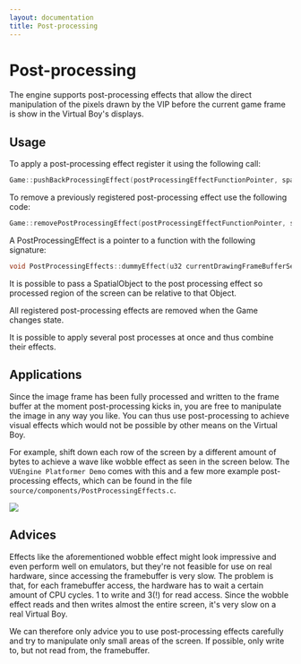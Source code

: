 ```yaml
---
layout: documentation
title: Post-processing
---
```


Post-processing
===============

The engine supports post-processing effects that allow the direct manipulation of the pixels drawn by the VIP before the current game frame is show in the Virtual Boy's displays.


Usage
-----

To apply a post-processing effect register it using the following call:

```cpp
Game::pushBackProcessingEffect(postProcessingEffectFunctionPointer, spatialObject);
```

To remove a previously registered post-processing effect use the following code:

```cpp	
Game::removePostProcessingEffect(postProcessingEffectFunctionPointer, spatialObject);
```

A PostProcessingEffect is a pointer to a function with the following signature:

```cpp
void PostProcessingEffects::dummyEffect(u32 currentDrawingFrameBufferSet, SpatialObject spatialObject)
```
	
It is possible to pass a SpatialObject to the post processing effect so processed region of the screen can be relative to that Object.  

All registered post-processing effects are removed when the Game changes state.

It is possible to apply several post processes at once and thus combine their effects.


Applications
------------

Since the image frame has been fully processed and written to the frame buffer at the moment post-processing kicks in, you are free to manipulate the image in any way you like. You can thus use post-processing to achieve visual effects which would not be possible by other means on the Virtual Boy.

For example, shift down each row of the screen by a different amount of bytes to achieve a wave like wobble effect as seen in the screen below. The `VUEngine Platformer Demo` comes with this and a few more example post-processing effects, which can be found in the file `source/components/PostProcessingEffects.c`.

![](/documentation/images/engine/post-processing/engine-post-processing-effect-wobble.png)


Advices
-------

Effects like the aforementioned wobble effect might look impressive and even perform well on emulators, but they're not feasible for use on real hardware, since accessing the framebuffer is very slow. The problem is that, for each framebuffer access, the hardware has to wait a certain amount of CPU cycles. 1 to write and 3(!) for read access. Since the wobble effect reads and then writes almost the entire screen, it's very slow on a real Virtual Boy.

We can therefore only advice you to use post-processing effects carefully and try to manipulate only small areas of the screen. If possible, only write to, but not read from, the framebuffer.
